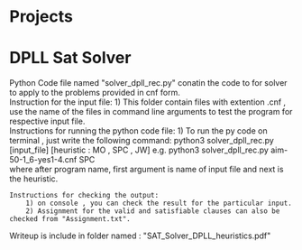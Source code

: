 # Projects
# DPLL Sat Solver 	
Python Code file named "solver_dpll_rec.py" conatin the code to for solver to apply to the problems provided in cnf form.	
Instruction for the input file:
	1) This folder contain files with extention .cnf , use the name of the files in command line arguments to test the program for respective input file.	
	Instructions for running the python code file:
		1) To run the py code on terminal , just write the following command:
		python3 solver_dpll_rec.py [input_file] [heuristic : MO , SPC , JW]
		e.g.    python3 solver_dpll_rec.py aim-50-1_6-yes1-4.cnf SPC	
		where after program name, first argument is name of input file and next is the heuristic.
	
	Instructions for checking the output:	
		1) on console , you can check the result for the particular input.
		2) Assignment for the valid and satisfiable clauses can also be checked from "Assignment.txt".
Writeup is include in folder named : "SAT_Solver_DPLL_heuristics.pdf"





